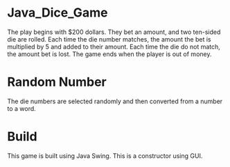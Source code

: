 # Java_Dice_Game
The play begins with $200 dollars. They bet an amount, and two ten-sided die are rolled. Each time the die number matches, the amount the bet is multiplied by 5 and added to their amount. Each time the die do not match, the amount bet is lost. The game ends when the player is out of money. 

# Random Number
The die numbers are selected randomly and then converted from a number to a word. 

# Build
This game is built using Java Swing. This is a constructor using GUI.
